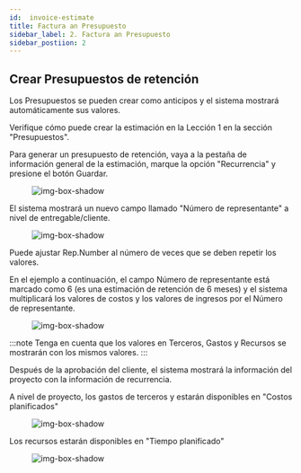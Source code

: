 ```yaml
---
id:  invoice-estimate
title: Factura an Presupuesto
sidebar_label: 2. Factura an Presupuesto
sidebar_postiion: 2
---
```


## Crear Presupuestos de retención

Los Presupuestos se pueden crear como anticipos y el sistema mostrará automáticamente sus valores.

Verifique cómo puede crear la estimación en la Lección 1 en la sección "Presupuestos".

Para generar un presupuesto de retención, vaya a la pestaña de información general de la estimación, marque la opción "Recurrencia" y presione el botón Guardar.

<figure>

![img-box-shadow](/img/university/estimates/estimates-lesson2-1.png)
<figcaption></figcaption>
</figure>

El sistema mostrará un nuevo campo llamado "Número de representante" a nivel de entregable/cliente. 

<figure>

![img-box-shadow](/img/university/estimates/estimates-lesson2-2.png)
<figcaption></figcaption>
</figure>

Puede ajustar Rep.Number al número de veces que se deben repetir los valores.

En el ejemplo a continuación, el campo Número de representante está marcado como 6 (es una estimación de retención de 6 meses) y el sistema multiplicará los valores de costos y los valores de ingresos por el Número de representante.

<figure>

![img-box-shadow](/img/university/estimates/estimates-lesson2-3.png)
<figcaption></figcaption>
</figure>

:::note
Tenga en cuenta que los valores en Terceros, Gastos y Recursos se mostrarán con los mismos valores.
:::

Después de la aprobación del cliente, el sistema mostrará la información del proyecto con la información de recurrencia.

A nivel de proyecto, los gastos de terceros y estarán disponibles en "Costos planificados"

 

<figure>

![img-box-shadow](/img/university/estimates/estimates-lesson2-4.png)
<figcaption></figcaption>
</figure>

Los recursos estarán disponibles en "Tiempo planificado"

<figure>

![img-box-shadow](/img/university/estimates/estimates-lesson2-5.png)
<figcaption></figcaption>
</figure>
